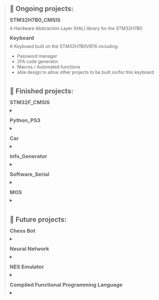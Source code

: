 >## 🌱 Ongoing projects:
>### STM32H7B0_CMSIS
> A Hardware Abstraction Layer (HAL) library for the STM32H7B0
>### Keyboard
> A Keyboard built on the STM32H7B0VBT6 including:
> * Password manager
> * 2FA code generator
> * Macros / Automated functions
> * able design to allow other projects to be built on/for this keyboard
>
>#
>## 🌳 Finished projects:
>### STM32F_CMSIS
> <details>
> <summary>
> </summary>
> A Hardware Abstraction Layer (HAL) library for the STM32F family
> </details>
> 
>### Python_PS3
> <details>
> <summary>
> </summary>
> A python package that maps out the PS3 controller for easy use in python
> </details>
> 
>### Car
> <details>
> <summary>
> </summary>
> A Radio Controlled (RC) car built on the STM32F411CEU6. Subprojects:
> * STM32F_CMSIS
> * Python_PS3
> </details>
> 
>### Info_Generator
> <details>
> <summary>
> </summary>
> A python package that can generate a fake identity for burner accounts
> </details>
> 
>### Software_Serial
> <details>
> <summary>
> </summary>
> A software serial project built on the STM32F411CEU6. Subprojects:
> * STM32F_CMSIS
> </details>
>
>### MOS
> <details>
> <summary>
> </summary>
> A very minimal Operating System / Bootloader that can render a 3d object and text.
> </details>
> 
>#
>## 🍃 Future projects:
> ### Chess Bot
> <details>
> <summary>
> </summary>
> A simple Chess Bot from scratch
> </details>
>
> ### Neural Network
> <details>
> <summary>
> </summary>
> A simple Neural Network from scratch
> </details>
>
> ### NES Emulator
> <details>
> <summary>
> </summary>
> A simple NES Emulator from scratch
> </details>
> 
> ### Compiled Functional Programming Language
> <details>
> <summary>
> </summary>
>### Compiled Functional Programming Language
> This idea for a compiled functional programming language came from spending some time in ELM.
> The basic idea is that the language will use some Assembly tricks to accomplish function composition in an efficient way.
>#### The Idea
>> Lets assume we are working with a simple system comprising of only four registers:
>>* AX (Data register A)
>>* PC (Program counter)
>>* SP (Stack pointer)
>>* BP (Stack base pointer)
>>
>> And for our example program we have two functions:
>> ```ASM
>> f:
>> add AX, 2    ; + 2
>> ret
>> 
>> g:
>> shl AX, 1    ; * 2
>> ret
>> ```
>> 
>> Now Lets say we want to compose these functions like so: ```f(g(x))``` normally we accomplish this by doing:
>> ```ASM
>> main:
>> mov AX, 2    ; x = 2
>> call g       ; x *= 2
>> call f       ; x += 2
>> ret          ; x = 6
>> ```
>> 
>> My Idea then is to alter the way call works, call traditionally preforms the following actions:
>>1. Push PC to the stack       (saving pointer to instruction after call)
>>2. Set PC to the new function (jumping to the function code)
>>
>> My call procedure (with example):
>>1. Push PC to the stack       (saving pointer to instruction after call)
>>2. Push pointer to ```f(x)``` to the stack
>>3. Jump to ```g(x)```
>>
>> The following (pseudo) code is used:
>> ```Python
>> def main():
>>      x = 2
>>      f(g(x))
>>      return
>> ```
>> Compiling into:
>> ```ASM
>> main:
>> mov AX, 2            ; x = 2
>> composite_call f, g  ; composite call f(g(x))
>> ret                  ; x = 6
>> ```
>> *The syntax for this programming language will probably be very different. This is an example!*
>>
>>
>> When executing this code the following will happen:
>>1. ```g(x)``` is executed
>>2. when ret (in ```g(x)```) is executed the pointer to ```f(x)``` is loaded into PC
>>3. ```f(x)``` is executed
>>4. when ret (in ```f(x)```) is executed the pointer to ```main``` is loaded into PC and the composite call ends
>>
>> Thereby accomplishing composite call f(g(x)) in an effective and simple way!
>> This can alternatively be done by inlining like the gcc optimizer often does but this is not always an option.
> </details>

<link rel="stylesheet" href="github-markdown.css">
<style>
H3 {
    line-height: 5%;
}
</style>


<!--
 TODO introduction
-->